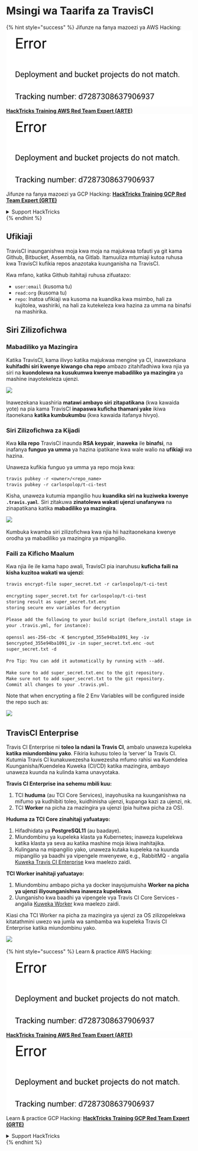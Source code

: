 # Msingi wa Taarifa za TravisCI

{% hint style="success" %}
Jifunze na fanya mazoezi ya AWS Hacking:<img src="../../.gitbook/assets/image (1) (1).png" alt="" data-size="line">[**HackTricks Training AWS Red Team Expert (ARTE)**](https://training.hacktricks.xyz/courses/arte)<img src="../../.gitbook/assets/image (1) (1).png" alt="" data-size="line">\
Jifunze na fanya mazoezi ya GCP Hacking: <img src="../../.gitbook/assets/image (2).png" alt="" data-size="line">[**HackTricks Training GCP Red Team Expert (GRTE)**<img src="../../.gitbook/assets/image (2).png" alt="" data-size="line">](https://training.hacktricks.xyz/courses/grte)

<details>

<summary>Support HackTricks</summary>

* Angalia [**mpango wa usajili**](https://github.com/sponsors/carlospolop)!
* **Jiunge na** 💬 [**kikundi cha Discord**](https://discord.gg/hRep4RUj7f) au [**kikundi cha telegram**](https://t.me/peass) au **fuata** sisi kwenye **Twitter** 🐦 [**@hacktricks\_live**](https://twitter.com/hacktricks\_live)**.**
* **Shiriki mbinu za hacking kwa kuwasilisha PRs kwa** [**HackTricks**](https://github.com/carlospolop/hacktricks) na [**HackTricks Cloud**](https://github.com/carlospolop/hacktricks-cloud) repos za github.

</details>
{% endhint %}

## Ufikiaji

TravisCI inaunganishwa moja kwa moja na majukwaa tofauti ya git kama Github, Bitbucket, Assembla, na Gitlab. Itamuuliza mtumiaji kutoa ruhusa kwa TravisCI kufikia repos anazotaka kuunganisha na TravisCI.

Kwa mfano, katika Github itahitaji ruhusa zifuatazo:

* `user:email` (kusoma tu)
* `read:org` (kusoma tu)
* `repo`: Inatoa ufikiaji wa kusoma na kuandika kwa msimbo, hali za kujitolea, washiriki, na hali za kutekeleza kwa hazina za umma na binafsi na mashirika.

## Siri Zilizofichwa

### Mabadiliko ya Mazingira

Katika TravisCI, kama ilivyo katika majukwaa mengine ya CI, inawezekana **kuhifadhi siri kwenye kiwango cha repo** ambazo zitahifadhiwa kwa njia ya siri na **kuondolewa na kusukumwa kwenye mabadiliko ya mazingira** ya mashine inayotekeleza ujenzi.

![](<../../.gitbook/assets/image (203).png>)

Inawezekana kuashiria **matawi ambayo siri zitapatikana** (kwa kawaida yote) na pia kama TravisCI **inapaswa kuficha thamani yake** ikiwa itaonekana **katika kumbukumbu** (kwa kawaida itafanya hivyo).

### Siri Zilizofichwa za Kijadi

Kwa **kila repo** TravisCI inaunda **RSA keypair**, **inaweka** ile **binafsi**, na inafanya **funguo ya umma** ya hazina ipatikane kwa wale walio na **ufikiaji** wa hazina.

Unaweza kufikia funguo ya umma ya repo moja kwa:
```
travis pubkey -r <owner>/<repo_name>
travis pubkey -r carlospolop/t-ci-test
```
Kisha, unaweza kutumia mpangilio huu **kuandika siri na kuziweka kwenye `.travis.yaml`**. Siri zitakuwa **zinatolewa wakati ujenzi unafanywa** na zinapatikana katika **mabadiliko ya mazingira**.

![](<../../.gitbook/assets/image (139).png>)

Kumbuka kwamba siri zilizofichwa kwa njia hii hazitaonekana kwenye orodha ya mabadiliko ya mazingira ya mipangilio.

### Faili za Kificho Maalum

Kwa njia ile ile kama hapo awali, TravisCI pia inaruhusu **kuficha faili na kisha kuzitoa wakati wa ujenzi**:
```
travis encrypt-file super_secret.txt -r carlospolop/t-ci-test

encrypting super_secret.txt for carlospolop/t-ci-test
storing result as super_secret.txt.enc
storing secure env variables for decryption

Please add the following to your build script (before_install stage in your .travis.yml, for instance):

openssl aes-256-cbc -K $encrypted_355e94ba1091_key -iv $encrypted_355e94ba1091_iv -in super_secret.txt.enc -out super_secret.txt -d

Pro Tip: You can add it automatically by running with --add.

Make sure to add super_secret.txt.enc to the git repository.
Make sure not to add super_secret.txt to the git repository.
Commit all changes to your .travis.yml.
```
Note that when encrypting a file 2 Env Variables will be configured inside the repo such as:

![](<../../.gitbook/assets/image (170).png>)

## TravisCI Enterprise

Travis CI Enterprise ni **toleo la ndani la Travis CI**, ambalo unaweza kupeleka **katika miundombinu yako**. Fikiria kuhusu toleo la ‘server’ la Travis CI. Kutumia Travis CI kunakuwezesha kuwezesha mfumo rahisi wa Kuendelea Kuunganisha/Kuendelea Kuweka (CI/CD) katika mazingira, ambayo unaweza kuunda na kulinda kama unavyotaka.

**Travis CI Enterprise ina sehemu mbili kuu:**

1. TCI **huduma** (au TCI Core Services), inayohusika na kuunganishwa na mifumo ya kudhibiti toleo, kuidhinisha ujenzi, kupanga kazi za ujenzi, nk.
2. TCI **Worker** na picha za mazingira ya ujenzi (pia huitwa picha za OS).

**Huduma za TCI Core zinahitaji yafuatayo:**

1. Hifadhidata ya **PostgreSQL11** (au baadaye).
2. Miundombinu ya kupeleka klasta ya Kubernetes; inaweza kupelekwa katika klasta ya seva au katika mashine moja ikiwa inahitajika.
3. Kulingana na mipangilio yako, unaweza kutaka kupeleka na kuunda mipangilio ya baadhi ya vipengele mwenyewe, e.g., RabbitMQ - angalia [Kuweka Travis CI Enterprise](https://docs.travis-ci.com/user/enterprise/tcie-3.x-setting-up-travis-ci-enterprise/) kwa maelezo zaidi.

**TCI Worker inahitaji yafuatayo:**

1. Miundombinu ambapo picha ya docker inayojumuisha **Worker na picha ya ujenzi iliyounganishwa inaweza kupelekwa**.
2. Uunganisho kwa baadhi ya vipengele vya Travis CI Core Services - angalia [Kuweka Worker](https://docs.travis-ci.com/user/enterprise/setting-up-worker/) kwa maelezo zaidi.

Kiasi cha TCI Worker na picha za mazingira ya ujenzi za OS zilizopelekwa kitatathmini uwezo wa jumla wa sambamba wa kupeleka Travis CI Enterprise katika miundombinu yako.

![](<../../.gitbook/assets/image (199).png>)

{% hint style="success" %}
Learn & practice AWS Hacking:<img src="../../.gitbook/assets/image (1) (1).png" alt="" data-size="line">[**HackTricks Training AWS Red Team Expert (ARTE)**](https://training.hacktricks.xyz/courses/arte)<img src="../../.gitbook/assets/image (1) (1).png" alt="" data-size="line">\
Learn & practice GCP Hacking: <img src="../../.gitbook/assets/image (2).png" alt="" data-size="line">[**HackTricks Training GCP Red Team Expert (GRTE)**<img src="../../.gitbook/assets/image (2).png" alt="" data-size="line">](https://training.hacktricks.xyz/courses/grte)

<details>

<summary>Support HackTricks</summary>

* Check the [**subscription plans**](https://github.com/sponsors/carlospolop)!
* **Join the** 💬 [**Discord group**](https://discord.gg/hRep4RUj7f) or the [**telegram group**](https://t.me/peass) or **follow** us on **Twitter** 🐦 [**@hacktricks\_live**](https://twitter.com/hacktricks\_live)**.**
* **Share hacking tricks by submitting PRs to the** [**HackTricks**](https://github.com/carlospolop/hacktricks) and [**HackTricks Cloud**](https://github.com/carlospolop/hacktricks-cloud) github repos.

</details>
{% endhint %}
